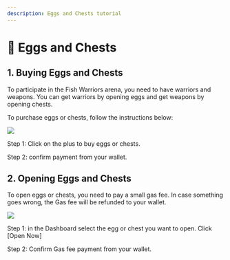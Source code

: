```yaml
---
description: Eggs and Chests tutorial
---
```


# 🥚 Eggs and Chests

## 1. Buying Eggs and Chests

To participate in the Fish Warriors arena, you need to have warriors and weapons. You can get warriors by opening eggs and get weapons by opening chests.&#x20;

&#x20;To purchase eggs or chests, follow the instructions below:

![](<../.gitbook/assets/2021-12-07\_19-01-47 (1).png>)

Step 1: Click on the plus to buy eggs or chests.

Step 2: confirm payment from your wallet.

## 2. Opening Eggs and Chests

To open eggs or chests, you need to pay a small gas fee. In case something goes wrong, the Gas fee will be refunded to your wallet.

![](../.gitbook/assets/2021-12-07\_19-04-16.png)

Step 1: in the Dashboard select the egg or chest you want to open. Click \[Open Now]

Step 2: Confirm Gas fee payment from your wallet.
